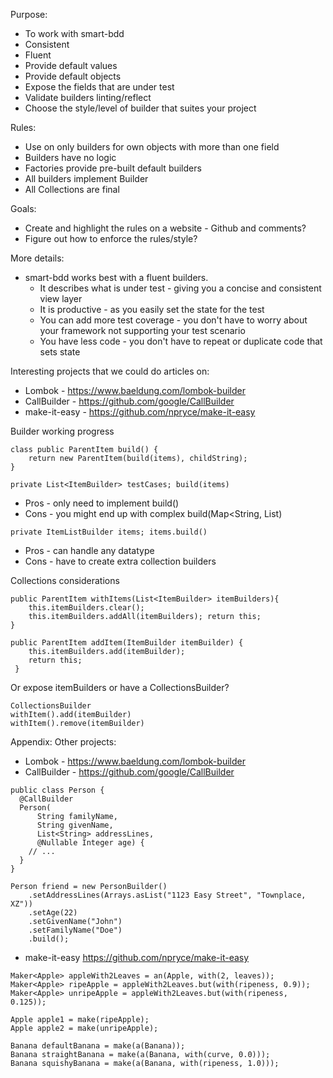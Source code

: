 Purpose:
* To work with smart-bdd
* Consistent 
* Fluent
* Provide default values
* Provide default objects
* Expose the fields that are under test
* Validate builders linting/reflect
* Choose the style/level of builder that suites your project

Rules:
* Use on only builders for own objects with more than one field
* Builders have no logic
* Factories provide pre-built default builders
* All builders implement Builder<T>
* All Collections are final 

Goals:
* Create and highlight the rules on a website - Github and comments?
* Figure out how to enforce the rules/style?

More details:
* smart-bdd works best with a fluent builders.
  * It describes what is under test - giving you a concise and consistent view layer 
  * It is productive - as you easily set the state for the test
  * You can add more test coverage - you don't have to worry about your framework not supporting your test scenario
  * You have less code - you don't have to repeat or duplicate code that sets state

Interesting projects that we could do articles on:
* Lombok - https://www.baeldung.com/lombok-builder
* CallBuilder - https://github.com/google/CallBuilder
* make-it-easy - https://github.com/npryce/make-it-easy


Builder working progress
```
class public ParentItem build() { 
    return new ParentItem(build(items), childString); 
}
```

```
private List<ItemBuilder> testCases; build(items)
```
* Pros - only need to implement build()
* Cons - you might end up with complex build(Map<String, List<Integer>)
```
private ItemListBuilder items; items.build()
```
* Pros - can handle any datatype
* Cons - have to create extra collection builders


Collections considerations
```
public ParentItem withItems(List<ItemBuilder> itemBuilders){ 
    this.itemBuilders.clear();
    this.itemBuilders.addAll(itemBuilders); return this; 
}

public ParentItem addItem(ItemBuilder itemBuilder) {
    this.itemBuilders.add(itemBuilder);
    return this;
 }
````
Or expose itemBuilders or have a CollectionsBuilder?
```
CollectionsBuilder
withItem().add(itemBuilder)
withItem().remove(itemBuilder)
```



Appendix:
Other projects:
* Lombok - https://www.baeldung.com/lombok-builder
* CallBuilder - https://github.com/google/CallBuilder
```
public class Person {
  @CallBuilder
  Person(
      String familyName,
      String givenName,
      List<String> addressLines,
      @Nullable Integer age) {
    // ...
  }
}

Person friend = new PersonBuilder()
    .setAddressLines(Arrays.asList("1123 Easy Street", "Townplace, XZ"))
    .setAge(22)
    .setGivenName("John")
    .setFamilyName("Doe")
    .build();
```  

* make-it-easy https://github.com/npryce/make-it-easy
``` 
Maker<Apple> appleWith2Leaves = an(Apple, with(2, leaves));
Maker<Apple> ripeApple = appleWith2Leaves.but(with(ripeness, 0.9));
Maker<Apple> unripeApple = appleWith2Leaves.but(with(ripeness, 0.125));

Apple apple1 = make(ripeApple);
Apple apple2 = make(unripeApple);

Banana defaultBanana = make(a(Banana));
Banana straightBanana = make(a(Banana, with(curve, 0.0)));
Banana squishyBanana = make(a(Banana, with(ripeness, 1.0)));
```
